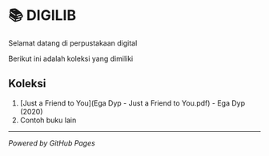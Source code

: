 # 📚 DIGILIB 

Selamat datang di perpustakaan digital

Berikut ini adalah koleksi yang dimiliki

## Koleksi
1. [Just a Friend to You](Ega Dyp - Just a Friend to You.pdf) - Ega Dyp (2020)
2. Contoh buku lain
---

*_Powered by GitHub Pages_*
